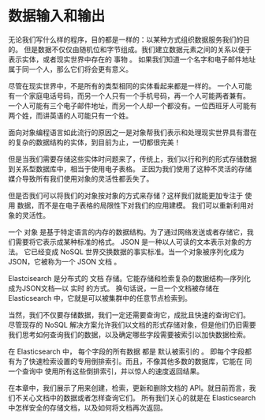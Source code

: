 # 数据输入和输出

无论我们写什么样的程序，目的都是一样的：以某种方式组织数据服务我们的目的。 但是数据不仅仅由随机位和字节组成。我们建立数据元素之间的关系以便于表示实体，或者现实世界中存在的 事物 。 如果我们知道一个名字和电子邮件地址属于同一个人，那么它们将会更有意义。

尽管在现实世界中，不是所有的类型相同的实体看起来都是一样的。 一个人可能有一个家庭电话号码，而另一个人只有一个手机号码，再一个人可能两者兼有。 一个人可能有三个电子邮件地址，而另一个人却一个都没有。一位西班牙人可能有两个姓，而讲英语的人可能只有一个姓。

面向对象编程语言如此流行的原因之一是对象帮我们表示和处理现实世界具有潜在的复杂的数据结构的实体，到目前为止，一切都很完美！

但是当我们需要存储这些实体时问题来了，传统上，我们以行和列的形式存储数据到关系型数据库中，相当于使用电子表格。 正因为我们使用了这种不灵活的存储媒介导致所有我们使用对象的灵活性都丢失了。

但是否我们可以将我们的对象按对象的方式来存储？这样我们就能更加专注于 使用 数据，而不是在电子表格的局限性下对我们的应用建模。 我们可以重新利用对象的灵活性。

一个 对象 是基于特定语言的内存的数据结构。为了通过网络发送或者存储它，我们需要将它表示成某种标准的格式。 JSON 是一种以人可读的文本表示对象的方法。 它已经变成 NoSQL 世界交换数据的事实标准。当一个对象被序列化成为 JSON，它被称为一个 JSON 文档 。

Elastcisearch 是分布式的 文档 存储。它能存储和检索复杂的数据结构—​序列化成为JSON文档—​以 实时 的方式。 换句话说，一旦一个文档被存储在 Elasticsearch 中，它就是可以被集群中的任意节点检索到。

当然，我们不仅要存储数据，我们一定还需要查询它，成批且快速的查询它们。 尽管现存的 NoSQL 解决方案允许我们以文档的形式存储对象，但是他们仍旧需要我们思考如何查询我们的数据，以及确定哪些字段需要被索引以加快数据检索。

在 Elasticsearch 中， 每个字段的所有数据 都是 默认被索引的 。 即每个字段都有为了快速检索设置的专用倒排索引。而且，不像其他多数的数据库，它能在 同一个查询中 使用所有这些倒排索引，并以惊人的速度返回结果。

在本章中，我们展示了用来创建，检索，更新和删除文档的 API。就目前而言，我们不关心文档中的数据或者怎样查询它们。 所有我们关心的就是在 Elasticsearch 中怎样安全的存储文档，以及如何将文档再次返回。
